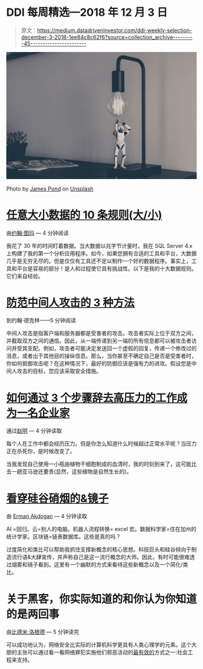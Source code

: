# DDI 每周精选—2018 年 12 月 3 日

> 原文：<https://medium.datadriveninvestor.com/ddi-weekly-selection-december-3-2018-1ee84c8c62f6?source=collection_archive---------45----------------------->

![](img/359de76c26dc60b586cb977a51d58288.png)

Photo by [James Pond](https://unsplash.com/@lamppidotco?utm_source=medium&utm_medium=referral) on [Unsplash](https://unsplash.com?utm_source=medium&utm_medium=referral)

# [任意大小数据的 10 条规则(大/小)](https://medium.com/datadriveninvestor/10-rules-for-data-of-any-size-big-small-263165976a68)

由[约翰·图玛](https://medium.com/@johnt_16099) — 4 分钟阅读

我花了 30 年的时间盯着数据。当大数据以兆字节计量时，我在 SQL Server 4.x 上构建了我的第一个分析应用程序。如今，如果您拥有合适的工具和平台，大数据几乎是无穷无尽的。但是仅仅有工具还不足以制作一个好的数据程序。事实上，工具和平台是容易的部分！是人和过程使它具有挑战性。以下是我的十大数据规则。它们来自经验。

# [防范中间人攻击的 3 种方法](https://www.datadriveninvestor.com/2018/11/30/3-ways-to-protect-against-man-in-the-middle-attacks/)

到约翰·德克林——5 分钟阅读

中间人攻击是指客户端和服务器都是受害者的攻击。攻击者实际上位于双方之间，并截取双方之间的通信。因此，从一端传递到另一端的所有信息都可以被攻击者访问并受其支配。例如，攻击者可能决定发送回一个虚假的回复，传递一个修改过的消息，或者出于其他目的操纵信息。那么，当你甚至不确定自己是否是受害者时，你如何抵御攻击呢？在这种情况下，最好的防御应该是强有力的进攻。假设您是中间人攻击的目标，您应该采取安全措施。

# [**如何通过 3 个步骤辞去高压力的工作成为一名企业家**](https://medium.com/datadriveninvestor/how-to-quit-your-high-stress-job-and-become-an-entrepreneur-in-3-steps-88fe3b4a61ed)

通过[赵明](https://medium.com/@mingszhao) — 4 分钟读取

每个人在工作中都会经历压力。但是你怎么知道什么时候超过正常水平呢？当压力正在杀死你，是时候改变了。

当我发现自己使用一小瓶由植物干细胞制成的血清时，我的时刻到来了，这可能比去一趟亚马逊还要贵(显然，这些植物是自然生长的)。

# [看穿硅谷硝烟的&镜子](https://medium.com/datadriveninvestor/see-through-the-silicon-valley-smoke-mirrors-9e4285e51e2d)

由 [Erman Akdogan](https://medium.com/@ermanakdogan) — 4 分钟读取

AI =回归。云=别人的电脑。机器人流程转换= excel 宏。数据科学家=住在加州的统计学家。区块链=链表数据库。这些是真的吗？

过度简化和类比可以帮助我抓住支撑新概念的核心思想。科技巨头和硅谷倾向于制造流行语&大肆宣传，并声称自己是这一流行概念的大师。因此，有时可能很难透过烟雾和镜子看到。这里有一个幽默的方式来看待这些新概念以及一个简化/类比。

# 关于黑客，你实际知道的和你认为你知道的是两回事

由[比德米·洛根德](https://medium.com/@bidemiologunde) — 5 分钟读完

可以成功地认为，网络安全比实际的计算机科学更具有人类心理学的元素。这个大胆的主张可以通过看一看网络罪犯实施他们邪恶活动的[最有效的](https://www.social-engineer.org/social-engineering/social-engineering-infographic/)方式之一:社会工程来支持。